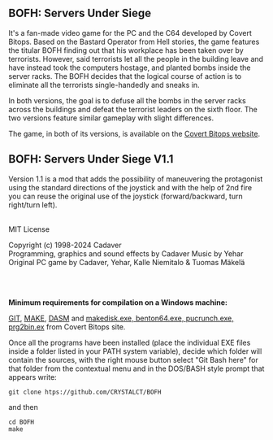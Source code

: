 BOFH: Servers Under Siege
-------------------------
It's a fan-made video game for the PC and the C64 developed by Covert Bitops. Based on the Bastard Operator from Hell stories, the game features the titular BOFH finding out that his workplace has been taken over by terrorists. However, said terrorists let all the people in the building leave and have instead took the computers hostage, and planted bombs inside the server racks. The BOFH decides that the logical course of action is to eliminate all the terrorists single-handedly and sneaks in.

In both versions, the goal is to defuse all the bombs in the server racks across the buildings and defeat the terrorist leaders on the sixth floor. The two versions feature similar gameplay with slight differences.

The game, in both of its versions, is available on the [Covert Bitops website](https://cadaver.github.io/).

BOFH: Servers Under Siege V1.1
------------------------------
Version 1.1 is a mod that adds the possibility of maneuvering the protagonist using the standard directions of the joystick and with the help of 2nd fire you can reuse the original use of the joystick (forward/backward, turn right/turn left).




<br>
MIT License

Copyright (c) 1998-2024 Cadaver<br>
Programming, graphics and sound effects by Cadaver Music by Yehar<br>
Original PC game by Cadaver, Yehar, Kalle Niemitalo & Tuomas Mäkelä

<br>
<br>

**Minimum requirements for compilation on a Windows machine:**

[GIT](https://git-scm.com/), [MAKE](https://gnuwin32.sourceforge.net/packages/make.htm), [DASM](https://dasm-assembler.github.io/) and [makedisk.exe, benton64.exe, pucrunch.exe, prg2bin.ex](https://cadaver.github.io/tools/c64tools.zip) from Covert Bitops site.

Once all the programs have been installed (place the individual EXE files inside a folder listed in your PATH system variable), decide which folder will contain the sources, with the right mouse button select "Git Bash here" for that folder from the contextual menu and in the DOS/BASH style prompt that appears write: 
```
git clone htps://github.com/CRYSTALCT/BOFH
```
and then
```
cd BOFH
make
```


